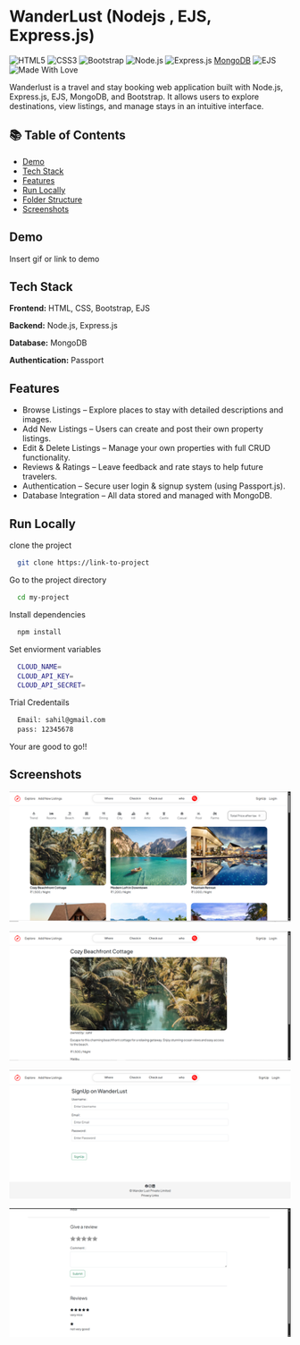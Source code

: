 # WanderLust (Nodejs , EJS, Express.js)

![HTML5](https://img.shields.io/badge/Frontend-HTML5-E34F26?logo=html5&logoColor=white) ![CSS3](https://img.shields.io/badge/Styling-CSS3-1572B6?logo=css3&logoColor=white) ![Bootstrap](https://img.shields.io/badge/Framework-Bootstrap-7952B3?logo=bootstrap&logoColor=white) ![Node.js](https://img.shields.io/badge/Runtime-Node.js-339933?logo=nodedotjs&logoColor=white) ![Express.js](https://img.shields.io/badge/Backend-Express.js-000000) [MongoDB](https://img.shields.io/badge/Database-MongoDB-47A248?logo=mongodb&logoColor=white) ![EJS](https://img.shields.io/badge/Templates-EJS-ffa500) ![Made With Love](https://img.shields.io/badge/Made%20with-%E2%9D%A4-red)

Wanderlust is a travel and stay booking web application built with Node.js, Express.js, EJS, MongoDB, and Bootstrap. It allows users to explore destinations, view listings, and manage stays in an intuitive interface.

## 📚 Table of Contents

- [Demo](#demo)
- [Tech Stack](#tech-stack)
- [Features](#features)
- [Run Locally](#run-locally)
- [Folder Structure](#folder-structure)
- [Screenshots](#screenshots)

## Demo

Insert gif or link to demo

## Tech Stack

**Frontend:** HTML, CSS, Bootstrap, EJS

**Backend:** Node.js, Express.js

**Database:** MongoDB

**Authentication:** Passport

## Features

- Browse Listings – Explore places to stay with detailed descriptions and images.
- Add New Listings – Users can create and post their own property listings.
- Edit & Delete Listings – Manage your own properties with full CRUD functionality.
- Reviews & Ratings – Leave feedback and rate stays to help future travelers.
- Authentication – Secure user login & signup system (using Passport.js).
- Database Integration – All data stored and managed with MongoDB.

## Run Locally

clone the project

```bash
  git clone https://link-to-project
```

Go to the project directory

```bash
  cd my-project
```

Install dependencies

```bash
  npm install

```

Set enviorment variables

```bash
  CLOUD_NAME=
  CLOUD_API_KEY=
  CLOUD_API_SECRET=

```

Trial Credentails

```bash
  Email: sahil@gmail.com
  pass: 12345678


```

Your are good to go!!

## Screenshots

![Frontend Screenshot](/docs/image1.png)

![Frontend Screenshot](/docs/image2.png)

![Frontend Screenshot](/docs/image3.png)

![Frontend Screenshot](/docs/image4.png)
